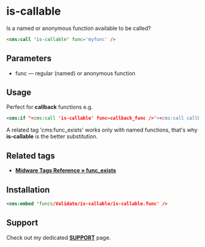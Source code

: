 # is-callable

Is a named or anonymous function available to be called?

```html
<cms:call 'is-callable' func='myfunc' />
```

## Parameters

* func &mdash; regular (named) or anonymous function

## Usage

Perfect for **callback** functions e.g.

```xml
<cms:if "<cms:call 'is-callable' func=callback_func />"><cms:call callback_func myparam /></cms:if>
```

A related tag 'cms:func_exists' works only with named functions, that's why **is-callable** is the better substitution.

## Related tags

* [**Midware Tags Reference &raquo; func_exists**](https://github.com/trendoman/Midware/tree/main/tags-reference/func_exists.md)

## Installation

```xml
<cms:embed 'funcs/Validate/is-callable/is-callable.func' />
```

## Support

Check out my dedicated [**SUPPORT**](/SUPPORT.md) page.
